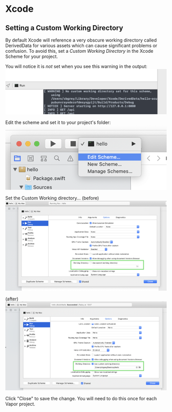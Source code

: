 # Xcode

## Setting a Custom Working Directory
By default Xcode will reference a very obscure working directory called DerivedData for various assets which can cause significant problems or confusion. To avoid this, set a *Custom Working Directory* in the Xcode Scheme for your project. 

You will notice it is *not* set when you see this warning in the output: 
![Output Warning](images/set-working-dir-01.png)

Edit the scheme and set it to your project's folder:  
![Edit Scheme](images/set-working-dir-02.png)

Set the Custom Working directory...
(before)
![Before Setting](images/set-working-dir-03.png)


(after)
![After Setting](images/set-working-dir-05.png)

Click "Close" to save the change. 
You will need to do this once for each Vapor project. 




